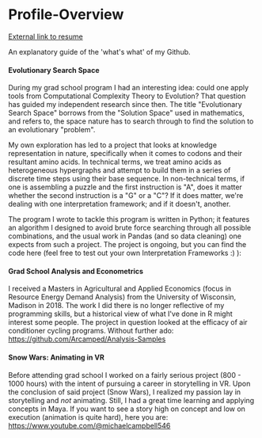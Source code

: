 # Profile-Overview
[External link to resume](https://docs.google.com/document/d/1nV2na3xW5m9lrbahLuqDkc9pNWoAXt7rdUYqxXBBlkY/edit?usp=sharing)


An explanatory guide of the 'what's what' of my Github.

#### Evolutionary Search Space ####

During my grad school program I had an interesting idea: could one apply tools from Computational Complexity Theory to Evolution? That question has guided
my independent research since then. The title "Evolutionary Search Space" borrows from the "Solution Space" used in mathematics, and refers to, the space nature has to search through to find the solution to an evolutionary "problem".

My own exploration has led to a project that looks at knowledge representation in nature, specifically when it comes to codons and their resultant amino acids. In technical terms, we treat amino acids as heterogeneous hypergraphs and attempt to build them in a series of discrete time steps using their base sequence. In non-technical terms, if one is assembling a puzzle and the first instruction is "A", does it matter whether the second instruction is a "G" or a "C"? If it does matter, we're dealing with one interpretation framework; and if it doesn't, another.

The program I wrote to tackle this program is written in Python; it features an algorithm I designed to avoid brute force searching through all possible combinations, and the usual work in Pandas (and so data cleaning) one expects from such a project. The project is ongoing, but you can find the code here (feel free to test out your own Interpretation Frameworks :) ): 

#### Grad School Analysis and Econometrics ####
I received a Masters in Agricultural and Applied Economics (focus in Resource Energy Demand Analysis) from the University of Wisconsin, Madison in 2018.
The work I did there is no longer reflective of my programming skills, but a historical view of what I've done in R might interest some people. The project in question looked at the efficacy of air conditioner cycling programs. Without further ado: https://github.com/Arcamped/Analysis-Samples     

#### Snow Wars: Animating in VR ####

Before attending grad school I worked on a fairly serious project (800 - 1000 hours) with the intent of pursuing a career in storytelling in VR. Upon the conclusion of said project (Snow Wars), I realized my passion lay in storytelling and *not* animating. Still, I had a great time learning and applying concepts in Maya. If you want to see a story high on concept and low on execution (animation is quite hard), here you are: https://www.youtube.com/@michaelcampbell546

